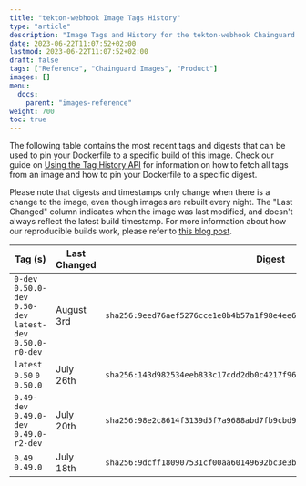 ```yaml
---
title: "tekton-webhook Image Tags History"
type: "article"
description: "Image Tags and History for the tekton-webhook Chainguard Image"
date: 2023-06-22T11:07:52+02:00
lastmod: 2023-06-22T11:07:52+02:00
draft: false
tags: ["Reference", "Chainguard Images", "Product"]
images: []
menu:
  docs:
    parent: "images-reference"
weight: 700
toc: true
---
```


The following table contains the most recent tags and digests that can be used to pin your Dockerfile to a specific build of this image. Check our guide on [Using the Tag History API](/chainguard/chainguard-images/using-the-tag-history-api/) for information on how to fetch all tags from an image and how to pin your Dockerfile to a specific digest.

Please note that digests and timestamps only change when there is a change to the image, even though images are rebuilt every night. The "Last Changed" column indicates when the image was last modified, and doesn't always reflect the latest build timestamp. For more information about how our reproducible builds work, please refer to [this blog post](https://www.chainguard.dev/unchained/reproducing-chainguards-reproducible-image-builds).

| Tag (s)                                                       | Last Changed | Digest                                                                    |
|---------------------------------------------------------------|--------------|---------------------------------------------------------------------------|
|  `0-dev` `0.50.0-dev` `0.50-dev` `latest-dev` `0.50.0-r0-dev` | August 3rd   | `sha256:9eed76aef5276cce1e0b4b57a1f98e4ee671ab89dce812e8d193874209d2bdcd` |
|  `latest` `0.50` `0` `0.50.0`                                 | July 26th    | `sha256:143d982534eeb833c17cdd2db0c4217f960a5ede8bf4c03068cf3ed0d35b5f1a` |
|  `0.49-dev` `0.49.0-dev` `0.49.0-r2-dev`                      | July 20th    | `sha256:98e2c8614f3139d5f7a9688abd7fb9cbd9853ff163f592d99219abc2d93f739e` |
|  `0.49` `0.49.0`                                              | July 18th    | `sha256:9dcff180907531cf00aa60149692bc3e3b23b11627c17d00dfd6f0cc14b564cb` |
